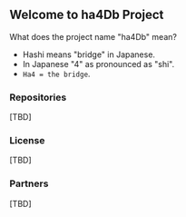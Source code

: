 ## Welcome to ha4Db Project

What does the project name "ha4Db" mean?

* Hashi means "bridge" in Japanese.
* In Japanese "4" as pronounced as "shi".
* `Ha4 = the bridge`.

### Repositories

[TBD]

### License

[TBD]

### Partners

[TBD]
